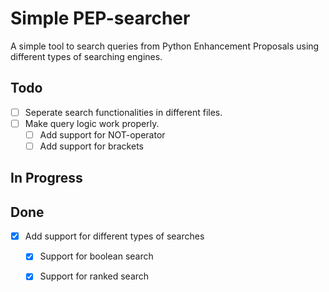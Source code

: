 # Simple PEP-searcher

A simple tool to search queries from Python Enhancement Proposals using
different types of searching engines.

## Todo

- [ ] Seperate search functionalities in different files.
- [ ] Make query logic work properly.
  - [ ] Add support for NOT-operator
  - [ ] Add support for brackets

## In Progress

## Done

- [x] Add support for different types of searches
  - [x] Support for boolean search
  - [x] Support for ranked search



